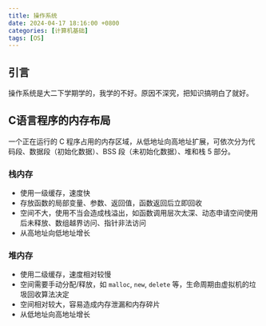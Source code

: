 ```yaml
---
title: 操作系统
date: 2024-04-17 18:16:00 +0800
categories: [计算机基础]
tags: [OS]
---
```


## 引言

操作系统是大二下学期学的，我学的不好。原因不深究，把知识搞明白了就好。

## C语言程序的内存布局

一个正在运行的 C 程序占用的内存区域，从低地址向高地址扩展，可依次分为代码段、数据段（初始化数据）、BSS 段（未初始化数据）、堆和栈 5 部分。

### 栈内存

- 使用一级缓存，速度快
- 存放函数的局部变量、参数、返回值，函数返回后立即回收
- 空间不大，使用不当会造成栈溢出，如函数调用层次太深、动态申请空间使用后未释放、数组越界访问、指针非法访问
- 从高地址向低地址增长

### 堆内存

- 使用二级缓存，速度相对较慢
- 空间需要手动分配/释放，如 `malloc`, `new`, `delete` 等，生命周期由虚拟机的垃圾回收算法决定
- 空间相对较大，容易造成内存泄漏和内存碎片
- 从低地址向高地址增长
